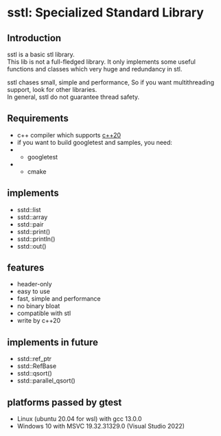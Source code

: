 # sstl: Specialized Standard Library

## Introduction
sstl is a basic stl library.<br>
This lib is not a full-fledged library. It only implements some useful functions and classes 
which very huge and redundancy in stl.

sstl chases small, simple and performance, So if you want multithreading support, 
look for other libraries.<br>
In general, sstl do not guarantee thread safety.


## Requirements
* c++ compiler which supports [c++20](https://en.cppreference.com/w/cpp/20)
* if you want to build googletest and samples, you need:
* - googletest
* - cmake

## implements
* sstd::list
* sstd::array
* sstd::pair
* sstd::print()
* sstd::println()
* sstd::out()

## features
* header-only
* easy to use
* fast, simple and performance
* no binary bloat
* compatible with stl
* write by c++20

## implements in future
* sstd::ref_ptr
* sstd::RefBase
* sstd::qsort()
* sstd::parallel_qsort()

## platforms passed by gtest
* Linux (ubuntu 20.04 for wsl) with gcc 13.0.0
* Windows 10 with MSVC 19.32.31329.0 (Visual Studio 2022)
